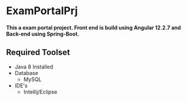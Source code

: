 # ExamPortalPrj

#### This a exam portal project. Front end is build using Angular 12.2.7 and Back-end using Spring-Boot.

## Required Toolset

  - Java 8 Installed 
  - Database
    - MySQL
  - IDE's
    - Intellij/Eclipse
